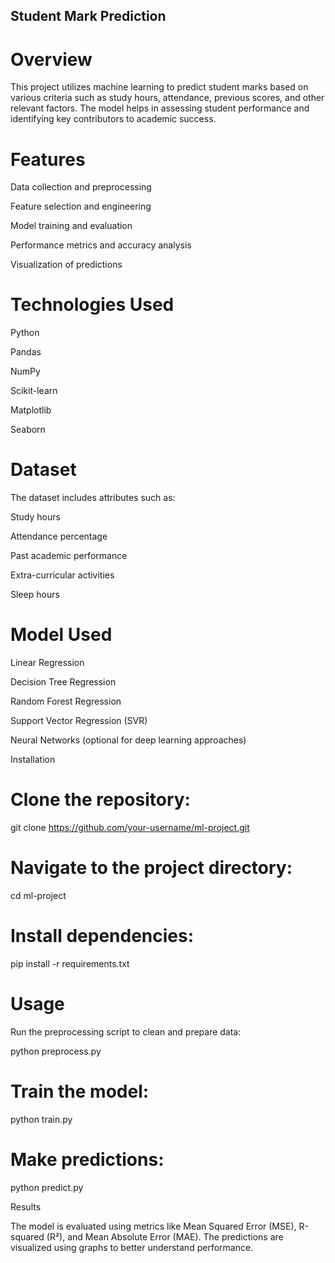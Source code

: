 ## Student Mark Prediction

# Overview

This project utilizes machine learning to predict student marks based on various criteria such as study hours, attendance, previous scores, and other relevant factors. The model helps in assessing student performance and identifying key contributors to academic success.

# Features

Data collection and preprocessing

Feature selection and engineering

Model training and evaluation

Performance metrics and accuracy analysis

Visualization of predictions

# Technologies Used

Python

Pandas

NumPy

Scikit-learn

Matplotlib

Seaborn

# Dataset

The dataset includes attributes such as:

Study hours

Attendance percentage

Past academic performance

Extra-curricular activities

Sleep hours

# Model Used

Linear Regression

Decision Tree Regression

Random Forest Regression

Support Vector Regression (SVR)

Neural Networks (optional for deep learning approaches)

Installation
# Clone the repository:

git clone https://github.com/your-username/ml-project.git

# Navigate to the project directory:

cd ml-project

# Install dependencies:

pip install -r requirements.txt

# Usage

Run the preprocessing script to clean and prepare data:

python preprocess.py

# Train the model:

python train.py

# Make predictions:

python predict.py

Results

The model is evaluated using metrics like Mean Squared Error (MSE), R-squared (R²), and Mean Absolute Error (MAE). The predictions are visualized using graphs to better understand performance.
